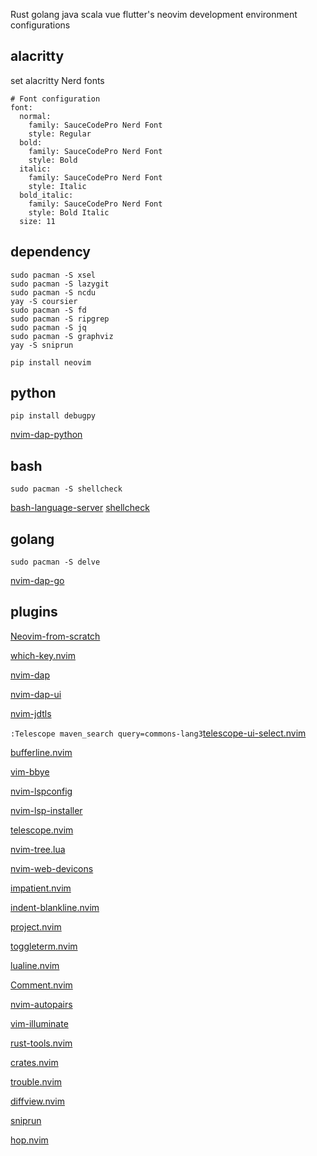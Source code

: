 Rust golang java scala vue flutter's neovim development environment configurations

## alacritty
set alacritty Nerd fonts
```
# Font configuration
font:
  normal:
    family: SauceCodePro Nerd Font
    style: Regular
  bold:
    family: SauceCodePro Nerd Font
    style: Bold
  italic:
    family: SauceCodePro Nerd Font
    style: Italic
  bold_italic:
    family: SauceCodePro Nerd Font
    style: Bold Italic
  size: 11
```

## dependency
```
sudo pacman -S xsel
sudo pacman -S lazygit
sudo pacman -S ncdu
yay -S coursier
sudo pacman -S fd
sudo pacman -S ripgrep
sudo pacman -S jq
sudo pacman -S graphviz
yay -S sniprun
```

```
pip install neovim
```

## python

```
pip install debugpy
```
[nvim-dap-python](https://github.com/mfussenegger/nvim-dap-python)

## bash
```
sudo pacman -S shellcheck
```
[bash-language-server](https://github.com/bash-lsp/bash-language-server)
[shellcheck](https://github.com/koalaman/shellcheck#installing)

## golang
```
sudo pacman -S delve
```
[nvim-dap-go](https://github.com/leoluz/nvim-dap-go)

## plugins
[Neovim-from-scratch](https://github.com/LunarVim/Neovim-from-scratch)

[which-key.nvim](https://github.com/folke/which-key.nvim)

[nvim-dap](https://github.com/mfussenegger/nvim-dap)

[nvim-dap-ui](https://github.com/rcarriga/nvim-dap-ui)

[nvim-jdtls](https://github.com/mfussenegger/nvim-jdtls)

`:Telescope maven_search query=commons-lang3`[telescope-ui-select.nvim](https://github.com/nvim-telescope/telescope-ui-select.nvim)

[bufferline.nvim](https://github.com/akinsho/bufferline.nvim)

[vim-bbye](https://github.com/moll/vim-bbye)

[nvim-lspconfig](https://github.com/neovim/nvim-lspconfig)

[nvim-lsp-installer](https://github.com/williamboman/nvim-lsp-installer)

[telescope.nvim](https://github.com/nvim-telescope/telescope.nvim)

[nvim-tree.lua](https://github.com/kyazdani42/nvim-tree.lua)

[nvim-web-devicons](https://github.com/kyazdani42/nvim-web-devicons)

[impatient.nvim](https://github.com/lewis6991/impatient.nvim)

[indent-blankline.nvim](https://github.com/lukas-reineke/indent-blankline.nvim)

[project.nvim](https://github.com/ahmedkhalf/project.nvim)

[toggleterm.nvim](https://github.com/akinsho/toggleterm.nvim)

[lualine.nvim](https://github.com/nvim-lualine/lualine.nvim)

[Comment.nvim](https://github.com/numToStr/Comment.nvim)

[nvim-autopairs](https://github.com/windwp/nvim-autopairs)

[vim-illuminate](https://github.com/RRethy/vim-illuminate)

[rust-tools.nvim](https://github.com/simrat39/rust-tools.nvim#configuration)

[crates.nvim](https://github.com/Saecki/crates.nvim)

[trouble.nvim](https://github.com/folke/trouble.nvim)

[diffview.nvim](https://github.com/sindrets/diffview.nvim)

[sniprun](https://github.com/michaelb/sniprun)

[hop.nvim](https://github.com/phaazon/hop.nvim)

